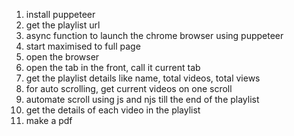 1. install puppeteer
2. get the playlist url 
3. async function to launch the chrome browser using puppeteer
4. start maximised to full page
5. open the browser
6. open the tab in the front, call it current tab
7.  get the playlist details like name, total videos, total views
8. for auto scrolling, get current videos on one scroll
9. automate scroll using js and njs till the end of the playlist
10. get the details of each video in the playlist
11. make a pdf 
